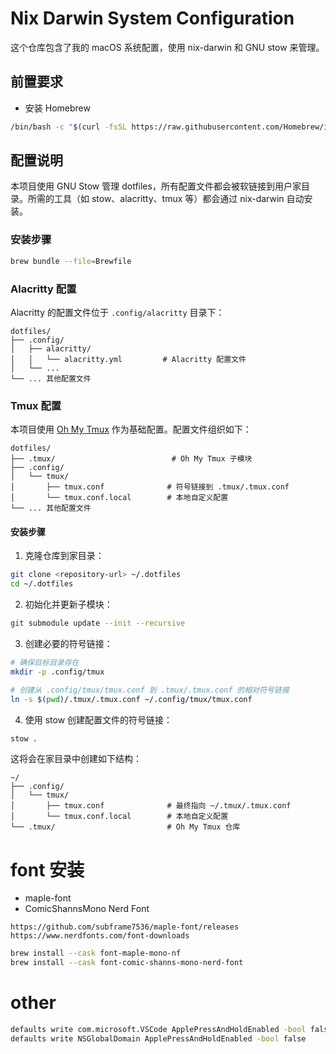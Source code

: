 # Nix Darwin System Configuration

这个仓库包含了我的 macOS 系统配置，使用 nix-darwin 和 GNU stow 来管理。

## 前置要求

- 安装 Homebrew

```bash
/bin/bash -c "$(curl -fsSL https://raw.githubusercontent.com/Homebrew/install/HEAD/install.sh)"
```

## 配置说明

本项目使用 GNU Stow 管理 dotfiles，所有配置文件都会被软链接到用户家目录。所需的工具（如 stow、alacritty、tmux 等）都会通过 nix-darwin 自动安装。

### 安装步骤

```bash
brew bundle --file=Brewfile
```

### Alacritty 配置

Alacritty 的配置文件位于 `.config/alacritty` 目录下：

```
dotfiles/
├── .config/
│   ├── alacritty/
│   │   └── alacritty.yml         # Alacritty 配置文件
│   └── ...
└── ... 其他配置文件
```

### Tmux 配置

本项目使用 [Oh My Tmux](https://github.com/gpakosz/.tmux) 作为基础配置。配置文件组织如下：

```
dotfiles/
├── .tmux/                          # Oh My Tmux 子模块
├── .config/
│   └── tmux/
│       ├── tmux.conf              # 符号链接到 .tmux/.tmux.conf
│       └── tmux.conf.local        # 本地自定义配置
└── ... 其他配置文件
```

#### 安装步骤

1. 克隆仓库到家目录：

```bash
git clone <repository-url> ~/.dotfiles
cd ~/.dotfiles
```

2. 初始化并更新子模块：

```bash
git submodule update --init --recursive
```

3. 创建必要的符号链接：

```bash
# 确保目标目录存在
mkdir -p .config/tmux

# 创建从 .config/tmux/tmux.conf 到 .tmux/.tmux.conf 的相对符号链接
ln -s $(pwd)/.tmux/.tmux.conf ~/.config/tmux/tmux.conf
```

4. 使用 stow 创建配置文件的符号链接：

```bash
stow .
```

这将会在家目录中创建如下结构：

```
~/
├── .config/
│   └── tmux/
│       ├── tmux.conf              # 最终指向 ~/.tmux/.tmux.conf
│       └── tmux.conf.local        # 本地自定义配置
└── .tmux/                         # Oh My Tmux 仓库
```

# font 安装

- maple-font
- ComicShannsMono Nerd Font

```
https://github.com/subframe7536/maple-font/releases
https://www.nerdfonts.com/font-downloads
```

```bash
brew install --cask font-maple-mono-nf
brew install --cask font-comic-shanns-mono-nerd-font
```

# other

```bash
defaults write com.microsoft.VSCode ApplePressAndHoldEnabled -bool false
defaults write NSGlobalDomain ApplePressAndHoldEnabled -bool false
```
